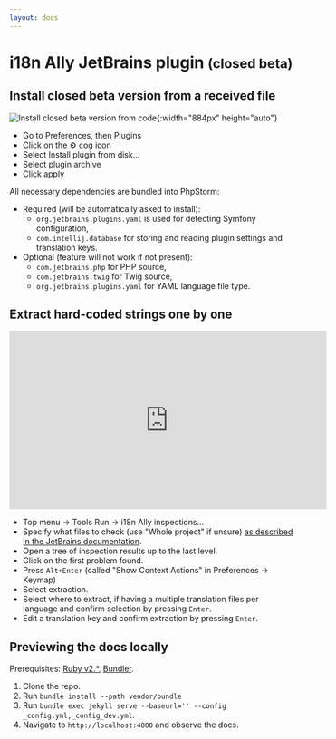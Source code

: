 ```yaml
---
layout: docs
---
```


# i18n Ally JetBrains plugin <small>(closed beta)</small>

## Install closed beta version from a received file

![Install closed beta version from code](assets/install-plugin-from-files.png){:width="884px" height="auto"}

* Go to Preferences, then Plugins
* Click on the ⚙️ cog icon
* Select Install plugin from disk...
* Select plugin archive
* Click apply

All necessary dependencies are bundled into PhpStorm:

* Required (will be automatically asked to install):
  * `org.jetbrains.plugins.yaml` is used for detecting Symfony configuration,
  * `com.intellij.database` for storing and reading plugin settings and translation keys.
* Optional (feature will not work if not present):
  * `com.jetbrains.php` for PHP source,
  * `com.jetbrains.twig` for Twig source,
  * `org.jetbrains.plugins.yaml` for YAML language file type.

## Extract hard-coded strings one by one

<div class="video-container">
    <iframe width="560" height="315" src="https://www.youtube.com/embed/3Lnt-aBy98E?rel=0" frameborder="0" allow="accelerometer; autoplay; clipboard-write; encrypted-media; gyroscope; picture-in-picture" allowfullscreen></iframe>
</div>

* Top menu → Tools Run → i18n Ally inspections…
* Specify what files to check (use "Whole project" if unsure) [as described in the JetBrains documentation](https://www.jetbrains.com/help/idea/specify-inspection-scope-dialog.html).
* Open a tree of inspection results up to the last level.
* Click on the first problem found.
* Press `Alt+Enter` (called "Show Context Actions" in Preferences → Keymap)
* Select extraction.
* Select where to extract, if having a multiple translation files per language and confirm selection by pressing `Enter`.
* Edit a translation key and confirm extraction by pressing `Enter`.

## Previewing the docs locally

Prerequisites: [Ruby v2.*](https://www.ruby-lang.org/en/documentation/installation/#homebrew), [Bundler](https://bundler.io/).

1. Clone the repo.
2. Run `bundle install --path vendor/bundle`
3. Run `bundle exec jekyll serve --baseurl='' --config _config.yml,_config_dev.yml`.
4. Navigate to `http://localhost:4000` and observe the docs.
